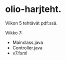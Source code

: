 # olio-harjteht.

Viikon 5 tehtävät pdf:ssä.

Viikko 7:
 - Mainclass.java
 - Controller.java
 - v7.fxml
 
